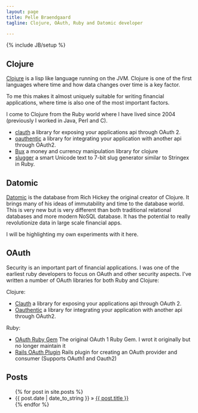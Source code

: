 ```yaml
---
layout: page
title: Pelle Braendgaard
tagline: Clojure, OAuth, Ruby and Datomic developer

---
```

{% include JB/setup %}

## Clojure

[Clojure](http://clojure.org) is a lisp like language running on the JVM. Clojure is one of the first languages where time and how data changes over time is a key factor.

To me this makes it almost uniquely suitable for writing financial applications, where time is also one of the most important factors.

I come to Clojure from the Ruby world where I have lived since 2004 (previously I worked in Java, Perl and C).

* [clauth](http://pelle.github.com/clauth) a library for exposing your applications api through OAuth 2.
* [oauthentic](http://github.com/pelle/oauthentic) a library for integrating your application with another api through OAuth2.
* [Bux](http://pelle.github.com/bux/) a money and currency manipulation library for clojure
* [slugger](https://github.com/pelle/slugger) a smart Unicode text to 7-bit slug generator similar to Stringex in Ruby.

## Datomic

[Datomic](http://datomic.com) is the database from Rich Hickey the original creator of Clojure. It brings many of his ideas of immutability and time to the database world. This is very new but is very different than both traditional relational databases and more modern NoSQL database. It has the potential to really revolutionize data in large scale financial apps.

I will be highlighting my own experiments with it here.

## OAuth

Security is an important part of financial applications. I was one of the earliest ruby developers to focus on OAuth and other security aspects. I've written a number of OAuth libraries for both Ruby and Clojure:

Clojure:

* [Clauth](http://pelle.github.com/clauth) a library for exposing your applications api through OAuth 2.
* [Oauthentic](http://github.com/pelle/oauthentic) a library for integrating your application with another api through OAuth2.

Ruby:

* [OAuth Ruby Gem](https://github.com/oauth/oauth-ruby) The original OAuth 1 Ruby Gem. I wrot it originally but no longer maintain it
* [Rails OAuth Plugin](https://github.com/pelle/oauth-plugin) Rails plugin for creating an OAuth provider and consumer (Supports OAuth1 and Oauth2)

## Posts

<ul class="posts">
  {% for post in site.posts %}
    <li><span>{{ post.date | date_to_string }}</span> &raquo; <a href="{{ BASE_PATH }}{{ post.url }}">{{ post.title }}</a></li>
  {% endfor %}
</ul>
